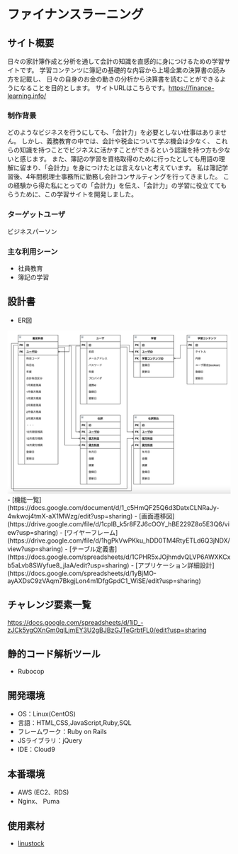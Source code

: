 # ファイナンスラーニング

## サイト概要
日々の家計簿作成と分析を通して会計の知識を直感的に身につけるための学習サイトです。
学習コンテンツに簿記の基礎的な内容から上場企業の決算書の読み方を記載し、
日々の自身のお金の動きの分析から決算書を読むことができるようになることを目的とします。
サイトURLはこちらです。https://finance-learning.info/

### 制作背景
どのようなビジネスを行うにしても、「会計力」を必要としない仕事はありません。
しかし、義務教育の中では、会計や税金について学ぶ機会は少なく、
これらの知識を持つことでビジネスに活かすことができるという認識を持つ方も少ないと感じます。
また、簿記の学習を資格取得のために行ったとしても用語の理解に留まり、「会計力」を身につけたとは言えないと考えています。
私は簿記学習後、4年間税理士事務所に勤務し会計コンサルティングを行ってきました。
この経験から得た私にとっての「会計力」を伝え、「会計力」の学習に役立ててもらうために、この学習サイトを開発しました。


### ターゲットユーザ
ビジネスパーソン

### 主な利用シーン
- 社員教育
- 簿記の学習

## 設計書
- ER図
<img src='app/assets/images/readme/erd.png'>
- [機能一覧](https://docs.google.com/document/d/1_c5HmQF25Q6d3DatxCLNRaJy-4wkwoj4tmX-aX1MWzg/edit?usp=sharing)
- [画面遷移図](https://drive.google.com/file/d/1cpIB_k5r8FZJ6cOOY_hBE229Z8o5E3Q6/view?usp=sharing)
- [ワイヤーフレーム](https://drive.google.com/file/d/1hgPkVwPKku_hDD0TM4RtyETLd6Q3jNDX/view?usp=sharing)
- [テーブル定義書](https://docs.google.com/spreadsheets/d/1CPHR5xJOjhmdvQLVP6AWXKCxb5aLvb8SWyfue8_jlaA/edit?usp=sharing)
- [アプリケーション詳細設計](https://docs.google.com/spreadsheets/d/1yBjMO-ayAXDsC9zVAqm7BkgjLon4m1DfgGpdC1_WiSE/edit?usp=sharing)

## チャレンジ要素一覧
<https://docs.google.com/spreadsheets/d/1iD_-zJCk5ygOXnGm0qlLjmEY3U2gBJBzGJTeGrbtFL0/edit?usp=sharing>

## 静的コード解析ツール
 - Rubocop

## 開発環境
- OS：Linux(CentOS)
- 言語：HTML,CSS,JavaScript,Ruby,SQL
- フレームワーク：Ruby on Rails
- JSライブラリ：jQuery
- IDE：Cloud9


## 本番環境
 - AWS (EC2、RDS)
 - Nginx、 Puma

## 使用素材
 - [linustock](https://www.linustock.com/)